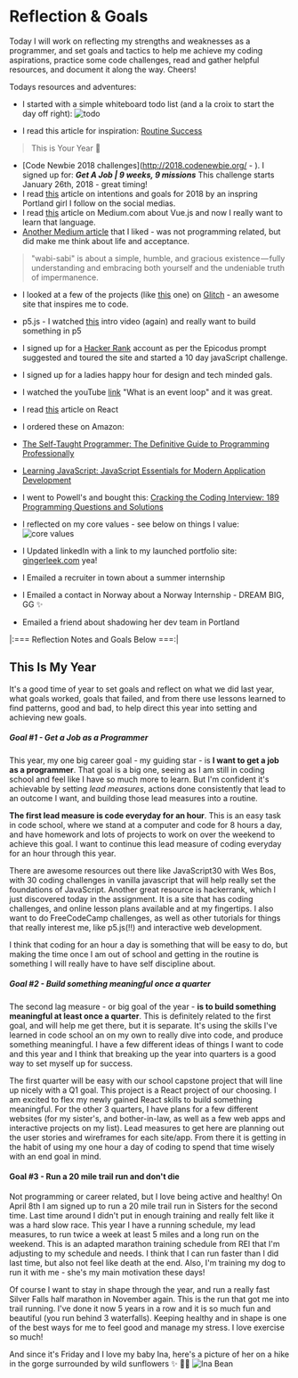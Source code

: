 # Reflection & Goals

Today I will work on reflecting my strengths and weaknesses as a programmer, and set goals and tactics to help me achieve my coding aspirations, practice some code challenges, read and gather helpful resources, and document it along the way. Cheers!

Todays resources and adventures:

* I started with a simple whiteboard todo list (and a la croix to start the day off right):
![todo](./img/todo.jpg)

* I read this article for inspiration: [Routine Success](http://gedd.ski/post/routines/)
> This is Your Year 💪
* [Code Newbie 2018 challenges](http://2018.codenewbie.org/ - ). I signed up for: **_Get A Job |  9 weeks, 9 missions_** This challenge starts January 26th, 2018 - great timing!
* I read [this](http://wuhaus.com/2018/01/01/intentions-goals-for-2018/) article on intentions and goals for 2018 by an inspring Portland girl I follow on the social medias.
* I read [this](https://hackernoon.com/the-top-javascript-trends-to-watch-in-2018-a8437dd94425) article on Medium.com about Vue.js and now I really want to learn that language.
* [Another Medium article](https://betterhumans.coach.me/wabi-sabi-on-the-perfection-of-imperfection-and-the-understated-benefits-of-acceptance-f7d468d4a9fd) that I liked - was not programming related, but did make me think about life and acceptance.
 > "wabi-sabi" is about a simple, humble, and gracious existence — fully understanding and embracing both yourself and the undeniable truth of impermanence.

* I looked at a few of the projects (like [this](https://remixtoplankton.glitch.me/) one) on [Glitch](https://glitch.com/) - an awesome site that inspires me to code.
* p5.js - I watched [this](http://hello.p5js.org/) intro video (again) and really want to build something in p5
* I signed up for a [Hacker Rank](https://www.hackerrank.com/dashboard) account as per the Epicodus prompt suggested and toured the site and started a 10 day javaScript challenge.
* I signed up for a ladies happy hour for design and tech minded gals.
* I watched the youTube [link](https://www.youtube.com/watch?v=8aGhZQkoFbQ) "What is an event loop" and it was great.
* I read [this](https://stories.jotform.com/7-reasons-why-you-should-use-react-ad420c634247) article on React
* I ordered these on Amazon:
 * [The Self-Taught Programmer: The Definitive Guide to Programming Professionally](https://www.amazon.com/Self-Taught-Programmer-Definitive-Programming-Professionally-ebook/dp/B01M01YDQA/ref=sr_1_3?s=digital-text&ie=UTF8&qid=1516988232&sr=1-3&keywords=programming)
 * [Learning JavaScript: JavaScript Essentials for Modern Application Development](https://www.amazon.com/Learning-JavaScript-Essentials-Application-Development/dp/1491914912/ref=sr_1_15?ie=UTF8&qid=1516988470&sr=8-15&keywords=javascript)
* I went to Powell's and bought this: [Cracking the Coding Interview: 189 Programming Questions and Solutions](https://www.amazon.com/Cracking-Coding-Interview-Programming-Questions/dp/0984782850/ref=sr_1_1?s=books&ie=UTF8&qid=1516988534&sr=1-1&keywords=cracking+the+coding+interview)
* I reflected on my core values - see below on things I value:
![core values](./img/core-values.jpg)

* I Updated linkedIn with a link to my launched portfolio site: [gingerleek.com](gingerleek.com) yea!
* I Emailed a recruiter in town about a summer internship
* I Emailed a contact in Norway about a Norway Internship - DREAM BIG, GG ✨
* Emailed a friend about shadowing her dev team in Portland




|:=== Reflection Notes and Goals Below ===:|

## This Is My Year
It's a good time of year to set goals and reflect on what we did last year, what goals worked, goals that failed, and from there use lessons learned to find patterns, good and bad, to help direct this year into setting and achieving new goals.

##### Goal #1 - Get a Job as a Programmer

This year, my one big career goal - my guiding star - is **I want to get a job as a programmer**. That goal is a big one, seeing as I am still in coding school and feel like I have so much more to learn. But I'm confident it's achievable by setting *lead measures*, actions done consistently that lead to an outcome I want, and building those lead measures into a routine.

**The first lead measure is code everyday for an hour**. This is an easy task in code school, where we stand at a computer and code for 8 hours a day, and have homework and lots of projects to work on over the weekend to achieve this goal. I want to continue this lead measure of coding everyday for an hour through this year.

There are awesome resources out there like JavaScript30 with Wes Bos, with 30 coding challenges in vanilla javascript that will help really set the foundations of JavaScript. Another great resource is hackerrank, which I just discovered today in the assignment. It is a site that has coding challenges, and online lesson plans available and at my fingertips. I also want to do FreeCodeCamp challenges, as well as other tutorials for things that really interest me, like p5.js(!!) and interactive web development.

I  think that coding for an hour a day is something that will be easy to do, but making the time once I am out of school and getting in the routine is something I will really have to have self discipline about.

##### Goal #2 - Build something meaningful once a quarter
The second lag measure - or big goal of the year - **is to build something meaningful at least once a quarter**. This is definitely related to the first goal, and will help me get there, but it is separate. It's using the skills I've learned in code school an on my own to really dive into code, and produce something meaningful. I have a few different ideas of things I want to code and this year and I think that breaking up the year into quarters is a good way to set myself up for success.

The first quarter will be easy with our school capstone project that will line up nicely with a Q1 goal. This project is a React project of our choosing. I am excited to flex my newly gained React skills to build something meaningful. For the other 3 quarters, I have plans for a few different websites (for my sister's, and bother-in-law, as well as a few web apps and interactive projects on my list). Lead measures to get here are planning out the user stories and wireframes for each site/app. From there it is getting in the habit of using my one hour a day of coding to spend that time wisely with an end goal in mind.

#### Goal #3 - Run a 20 mile trail run and don't die
Not programming or career related, but I love being active and healthy! On April 8th I am signed up to run a 20 mile trail run in Sisters for the second time. Last time around I didn't put in enough training and really felt like it was a hard slow race. This year I have a running schedule, my lead measures, to run twice a week at least 5 miles and a long run on the weekend. This is an adapted marathon training schedule from REI that I'm adjusting to my schedule and needs. I think that I can run faster than I did last time, but also not feel like death at the end. Also, I'm training my dog to run it with me - she's my main motivation these days!

Of course I want to stay in shape through the year, and run a really fast Silver Falls half marathon in November again. This is the run that got me into trail running. I've done it now 5 years in a row and it is so much fun and beautiful (you run behind 3 waterfalls). Keeping healthy and in shape is one of the best ways for me to feel good and manage my stress. I love exercise so much!

And since it's Friday and I love my baby Ina, here's a picture of her on a hike in the gorge surrounded by wild sunflowers ✨
🌻💛
![Ina Bean](./img/bean.jpg)
